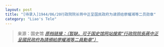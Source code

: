 ```yaml
---
layout: post
title: "[待录入]1944/06/20行政院院长蒋中正呈国民政府为请颁给廖耀湘等二员勋章"
category: "Liao's Tele"
---
```



> 来源：国史馆 [*原档链接：（暂缺，可于国史馆网站搜索“行政院院長蔣中正呈國民政府為請頒給廖耀湘等二員勳章”）*]()
